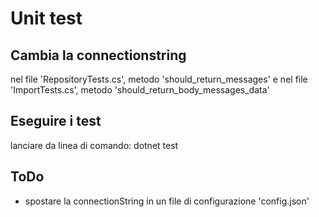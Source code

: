 # Unit test

## Cambia la connectionstring
nel file 'RepositoryTests.cs', metodo 'should_return_messages'
e nel file 'ImportTests.cs', metodo 'should_return_body_messages_data'

## Eseguire i test
lanciare da linea di comando:
dotnet test

## ToDo  
* spostare la connectionString in un file di configurazione 'config.json'    